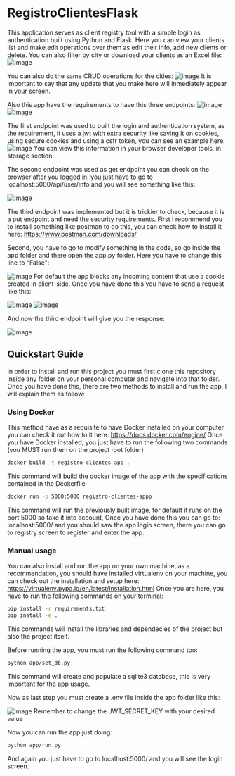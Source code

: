 # RegistroClientesFlask
This application serves as client registry tool with a simple login as authentication built using Python and Flask. Here you can view your clients list and make edit
operations over them as edit their info, add new clients or delete. You can also filter by city or download your clients as an Excel file:
![image](https://github.com/zaphod9801/registroClientesFlask/assets/71454879/356d182d-5933-4c10-91c1-4efb71d02a7f)

You can also do the same CRUD operations for the cities:
![image](https://github.com/zaphod9801/registroClientesFlask/assets/71454879/52f3778a-b2c7-4133-ae3f-60c63ba6ed71)
It is important to say that any update that you make here will inmediately appear in your screen. 

Also this app have the requirements to have this three endpoints:
![image](https://github.com/zaphod9801/registroClientesFlask/assets/71454879/196c69c1-23ad-4b4c-8680-11ad69a44282)
![image](https://github.com/zaphod9801/registroClientesFlask/assets/71454879/86c6cd52-ac08-4892-803a-4e0590d42d92)

The first endpoint was used to built the login and authentication system, as the requirement, it uses a jwt with extra security like saving it on cookies, 
using secure cookies and using a csfr token, you can see an example here:
![image](https://github.com/zaphod9801/registroClientesFlask/assets/71454879/19e4d1d5-cb8a-42bc-b17e-14f90ae9cce4)
You can view this information in your browser developer tools, in storage section.

The second endpoint was used as get endpoint you can check on the browser after you logged in, you just have to go to localhost:5000/api/user/info and you will
see something like this:

![image](https://github.com/zaphod9801/registroClientesFlask/assets/71454879/776421a4-4512-4600-8ae3-bb5672f5f042)

The third endpoint was implemented but it is trickier to check, because it is a put endpoint and need the security requirements.
First I recommend you to install something like postman to do this, you can check how to install it here: https://www.postman.com/downloads/

Second, you have to go to modify something in the code, so go inside the app folder and there open the app.py folder. Here you have to change this line to "False":

![image](https://github.com/zaphod9801/registroClientesFlask/assets/71454879/8293f115-6991-457b-950f-2d0b1bdd55c4)
For default the app blocks any incoming content that use a cookie created in client-side. 
Once you have done this you have to send a request like this:

![image](https://github.com/zaphod9801/registroClientesFlask/assets/71454879/bf5143ad-9f94-4fd0-883c-f8a56d7c3d92)
![image](https://github.com/zaphod9801/registroClientesFlask/assets/71454879/8c5aa84e-740c-491d-87fb-1085e6d15d5b)

And now the third endpoint will give you the response:

![image](https://github.com/zaphod9801/registroClientesFlask/assets/71454879/ca81766e-62fa-4484-b1bd-8f13aef949c8)


## Quickstart Guide
In order to install and run this project you must first clone this repository inside any folder on your personal computer and navigate into that folder. 
Once you have done this, there are two methods to install and run the app, I will explain them as follow:

### Using Docker
This method have as a requisite to have Docker installed on your computer, you can check it out how to it here: https://docs.docker.com/engine/
Once you have Docker installed, you just have to run the following two commands (you MUST run them on the project root folder)

```bash
docker build -t registro-clientes-app .
```
This command will build the docker image of the app with the specifications contained in the Dcokerfile

```bash
docker run -p 5000:5000 registro-clientes-appp
```

This command will run the previously built image, for default it runs on the port 5000 so take it into account, Once you have done this you can go to:
localhost:5000/ and you should saw the app login screen, there you can go to registry screen to register and enter the app.


### Manual usage
You can also install and run the app on your own machine, as a recommendation, you should have installed virtualenv on your machine, you can check out the installation and setup
here: https://virtualenv.pypa.io/en/latest/installation.html
Once you are here, you have to run the following commands on your terminal:
```bash
pip install -r requirements.txt
pip install -e .
```
This commands will install the libraries and dependecies of the project but also the project itself. 

Before running the app, you must run the following command too:
```bash
python app/set_db.py
```
This command will create and populate a sqlite3 database, this is very important for the app usage. 

Now as last step you must create a .env file inside the app folder like this:

![image](https://github.com/zaphod9801/registroClientesFlask/assets/71454879/2c5132ab-3435-44d4-ad60-32662890f45f)
Remember to change the JWT_SECRET_KEY with your desired value

Now you can run the app just doing:
```bash
python app/run.py
```
And again you just have to go to localhost:5000/ and you will see the login screen.

